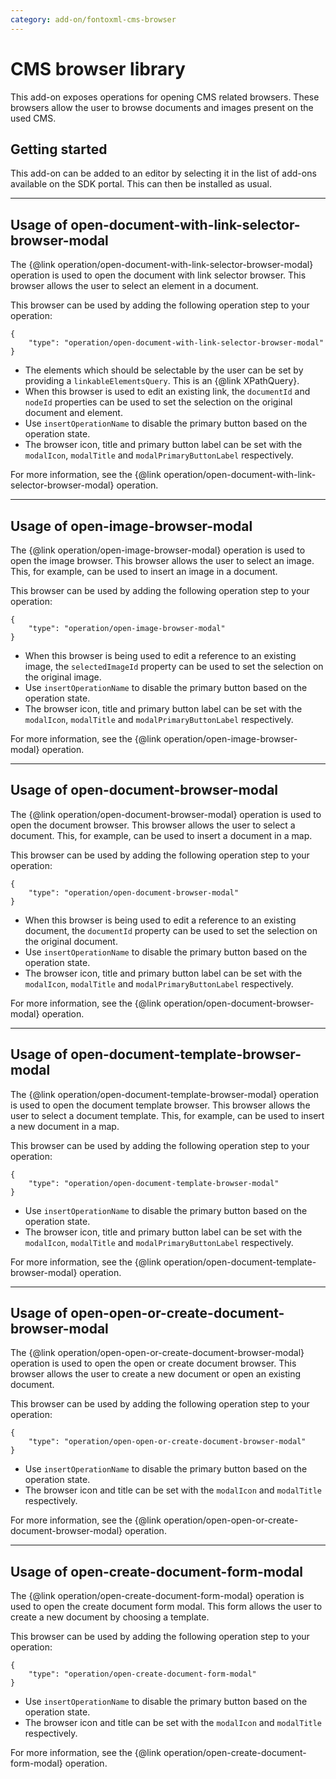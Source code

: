 ```yaml
---
category: add-on/fontoxml-cms-browser
---
```


# CMS browser library

This add-on exposes operations for opening CMS related browsers. These browsers allow the user to browse documents and images present on the used CMS.

## Getting started

This add-on can be added to an editor by selecting it in the list of add-ons available on the SDK portal. This can then be installed as usual.

---

## Usage of open-document-with-link-selector-browser-modal

The {@link operation/open-document-with-link-selector-browser-modal} operation is used to open the document with link selector browser. This browser allows the user to select an element in a document.

This browser can be used by adding the following operation step to your operation:

```
{
    "type": "operation/open-document-with-link-selector-browser-modal"
}
```

* The elements which should be selectable by the user can be set by providing a `linkableElementsQuery`. This is an {@link XPathQuery}.
* When this browser is used to edit an existing link, the `documentId` and `nodeId` properties can be used to set the selection on the original document and element.
* Use `insertOperationName` to disable the primary button based on the operation state.
* The browser icon, title and primary button label can be set with the `modalIcon`, `modalTitle` and `modalPrimaryButtonLabel` respectively.

For more information, see the {@link operation/open-document-with-link-selector-browser-modal} operation.

---

## Usage of open-image-browser-modal

The {@link operation/open-image-browser-modal} operation is used to open the image browser. This browser allows the user to select an image. This, for example, can be used to insert an image in a document.

This browser can be used by adding the following operation step to your operation:

```
{
    "type": "operation/open-image-browser-modal"
}
```

* When this browser is being used to edit a reference to an existing image, the `selectedImageId` property can be used to set the selection on the original image.
* Use `insertOperationName` to disable the primary button based on the operation state.
* The browser icon, title and primary button label can be set with the `modalIcon`, `modalTitle` and `modalPrimaryButtonLabel` respectively.

For more information, see the {@link operation/open-image-browser-modal} operation.

---

## Usage of open-document-browser-modal

The {@link operation/open-document-browser-modal} operation is used to open the document browser. This browser allows the user to select a document. This, for example, can be used to insert a document in a map.

This browser can be used by adding the following operation step to your operation:

```
{
    "type": "operation/open-document-browser-modal"
}
```

* When this browser is being used to edit a reference to an existing document, the `documentId` property can be used to set the selection on the original document.
* Use `insertOperationName` to disable the primary button based on the operation state.
* The browser icon, title and primary button label can be set with the `modalIcon`, `modalTitle` and `modalPrimaryButtonLabel` respectively.

For more information, see the {@link operation/open-document-browser-modal} operation.

---

## Usage of open-document-template-browser-modal

The {@link operation/open-document-template-browser-modal} operation is used to open the document template browser. This browser allows the user to select a document template. This, for example, can be used to insert a new document in a map.

This browser can be used by adding the following operation step to your operation:

```
{
    "type": "operation/open-document-template-browser-modal"
}
```

* Use `insertOperationName` to disable the primary button based on the operation state.
* The browser icon, title and primary button label can be set with the `modalIcon`, `modalTitle` and `modalPrimaryButtonLabel` respectively.

For more information, see the {@link operation/open-document-template-browser-modal} operation.

---

## Usage of open-open-or-create-document-browser-modal

The {@link operation/open-open-or-create-document-browser-modal} operation is used to open the open or create document browser. This browser allows the user to create a new document or open an existing document.

This browser can be used by adding the following operation step to your operation:

```
{
    "type": "operation/open-open-or-create-document-browser-modal"
}
```
* Use `insertOperationName` to disable the primary button based on the operation state.
* The browser icon and title can be set with the `modalIcon` and `modalTitle` respectively.

For more information, see the {@link operation/open-open-or-create-document-browser-modal} operation.

---

## Usage of open-create-document-form-modal

The {@link operation/open-create-document-form-modal} operation is used to open the create document form modal. This form allows the user to create a new document by choosing a template.

This browser can be used by adding the following operation step to your operation:

```
{
    "type": "operation/open-create-document-form-modal"
}
```

* Use `insertOperationName` to disable the primary button based on the operation state.
* The browser icon and title can be set with the `modalIcon` and `modalTitle` respectively.

For more information, see the {@link operation/open-create-document-form-modal} operation.
